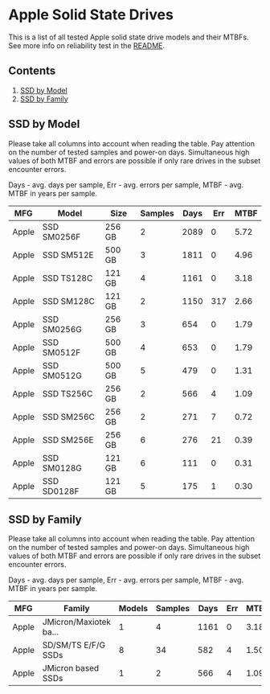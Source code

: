 Apple Solid State Drives
========================

This is a list of all tested Apple solid state drive models and their MTBFs. See
more info on reliability test in the [README](https://github.com/bsdhw/SMART).

Contents
--------

1. [ SSD by Model  ](#ssd-by-model)
2. [ SSD by Family ](#ssd-by-family)

SSD by Model
------------

Please take all columns into account when reading the table. Pay attention on the
number of tested samples and power-on days. Simultaneous high values of both MTBF
and errors are possible if only rare drives in the subset encounter errors.

Days - avg. days per sample,
Err  - avg. errors per sample,
MTBF - avg. MTBF in years per sample.

| MFG       | Model              | Size   | Samples | Days  | Err   | MTBF |
|-----------|--------------------|--------|---------|-------|-------|------|
| Apple     | SSD SM0256F        | 256 GB | 2       | 2089  | 0     | 5.72   |
| Apple     | SSD SM512E         | 500 GB | 3       | 1811  | 0     | 4.96   |
| Apple     | SSD TS128C         | 121 GB | 4       | 1161  | 0     | 3.18   |
| Apple     | SSD SM128C         | 121 GB | 2       | 1150  | 317   | 2.66   |
| Apple     | SSD SM0256G        | 256 GB | 3       | 654   | 0     | 1.79   |
| Apple     | SSD SM0512F        | 500 GB | 4       | 653   | 0     | 1.79   |
| Apple     | SSD SM0512G        | 500 GB | 5       | 479   | 0     | 1.31   |
| Apple     | SSD TS256C         | 256 GB | 2       | 566   | 4     | 1.09   |
| Apple     | SSD SM256C         | 256 GB | 2       | 271   | 7     | 0.72   |
| Apple     | SSD SM256E         | 256 GB | 6       | 276   | 21    | 0.39   |
| Apple     | SSD SM0128G        | 121 GB | 6       | 111   | 0     | 0.31   |
| Apple     | SSD SD0128F        | 121 GB | 5       | 175   | 1     | 0.30   |

SSD by Family
-------------

Please take all columns into account when reading the table. Pay attention on the
number of tested samples and power-on days. Simultaneous high values of both MTBF
and errors are possible if only rare drives in the subset encounter errors.

Days - avg. days per sample,
Err  - avg. errors per sample,
MTBF - avg. MTBF in years per sample.

| MFG       | Family                 | Models | Samples | Days  | Err   | MTBF |
|-----------|------------------------|--------|---------|-------|-------|------|
| Apple     | JMicron/Maxiotek ba... | 1      | 4       | 1161  | 0     | 3.18   |
| Apple     | SD/SM/TS E/F/G SSDs    | 8      | 34      | 582   | 4     | 1.50   |
| Apple     | JMicron based SSDs     | 1      | 2       | 566   | 4     | 1.09   |
